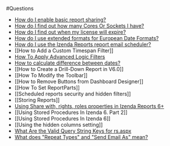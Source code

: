 #Questions

* [How do I enable basic report sharing?](http://wiki.izenda.us/FAQ/Questions/How-do-I-enable-basic-report-sharing)
* [How do I find out how many Cores Or Sockets I have?](http://wiki.izenda.us/FAQ/Questions/How-do-I-find-out-how-many-Cores-I-have)
* [How do I find out when my license will expire?](http://wiki.izenda.us/FAQ/Questions/How-do-I-find-out-when-my-license-will-expire)
* [How do I use extended formats for European Date Formats?](http://wiki.izenda.us/FAQ/Questions/How-do-I-use-ExtendedFormats-for-European-Date-Formats)
* [How do I use the Izenda Reports report email scheduler?](http://wiki.izenda.us/FAQ/Questions/How-do-I-use-the-Izenda-Reports-report-email-scheduler)
* [[How to Add a Custom Timespan Filter]]
* [How To Apply Advanced Logic Filters](http://wiki.izenda.us/FAQ/Questions/How-To-Apply-Advanced-Logic-Filters)
* [How to calculate difference between dates?](http://wiki.izenda.us/FAQ/Questions/How-to-calculate-difference-between-dates)
* [[How to Create a Drill-Down Report in V6.0]]
* [[How To Modify the Toolbar]]
* [[How to Remove Buttons from Dashboard Designer]]
* [[How To Set ReportParts]]
* [[Scheduled reports security and hidden filters]]
* [[Storing Reports]]
* [Using Share with, rights, roles properties in Izenda Reports 6+](http://wiki.izenda.us/FAQ/Questions/Using-Share-with-rights-roles-properties-in-Izenda-Reports-6)
* [[Using Stored Procedures In Izenda 6. Part 2]]
* [[Using Stored Procedures In Izenda 6]]
* [[Using the hidden columns setting]]
* [What Are the Valid Query String Keys for rs.aspx](http://wiki.izenda.us/Query-String-Keys-for-rs-dot-aspx)
* [What does "Repeat Types" and "Send Email As" mean?](http://wiki.izenda.us/What-does-Repeat-Types-and-Send-Email-As-mean)